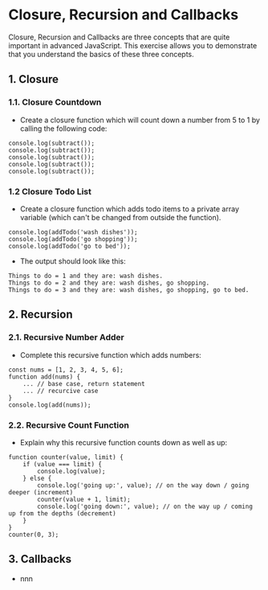 # Closure, Recursion and Callbacks

Closure, Recursion and Callbacks are three concepts that are quite important in advanced JavaScript. This exercise allows you to demonstrate that you understand the basics of these three concepts.

## 1. Closure

### 1.1. Closure Countdown

- Create a closure function which will count down a number from 5 to 1 by calling the following code:

```
console.log(subtract());
console.log(subtract());
console.log(subtract());
console.log(subtract());
console.log(subtract());
```

### 1.2 Closure Todo List

- Create a closure function which adds todo items to a private array variable (which can't be changed from outside the function).

```
console.log(addTodo('wash dishes'));
console.log(addTodo('go shopping'));
console.log(addTodo('go to bed'));
```

- The output should look like this:

```
Things to do = 1 and they are: wash dishes.
Things to do = 2 and they are: wash dishes, go shopping.
Things to do = 3 and they are: wash dishes, go shopping, go to bed.
```



## 2. Recursion

### 2.1. Recursive Number Adder

- Complete this recursive function which adds numbers:

```
const nums = [1, 2, 3, 4, 5, 6];
function add(nums) {
    ... // base case, return statement
    ... // recurcive case
}
console.log(add(nums));
```

### 2.2. Recursive Count Function

- Explain why this recursive function counts down as well as up:

```
function counter(value, limit) {
	if (value === limit) {
		console.log(value);
	} else {
		console.log('going up:', value); // on the way down / going deeper (increment)
		counter(value + 1, limit);
		console.log('going down:', value); // on the way up / coming up from the depths (decrement)
	}
}
counter(0, 3);
```

## 3. Callbacks

- nnn

